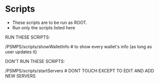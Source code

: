Scripts
========

- These scripts are to be run as ROOT.
- Run only the scripts listed here



RUN THESE SCRIPTS:

/PSMPS/scripts/showWalletInfo                 # to show every wallet's info (as long as user updates it)


DON'T RUN THESE SCRIPTS:

/PSMPS/scripts/startServers                  # DONT TOUCH EXCEPT TO EDIT AND ADD NEW SERVERS
